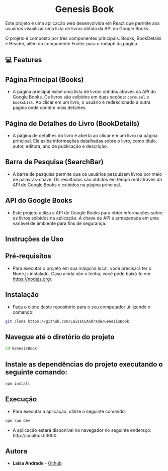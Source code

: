 <h1 align="center">Genesis Book</h1>

<p>Este projeto é uma aplicação web desenvolvida em React que permite aos usuários visualizar uma lista de livros obtida da API do Google Books.</p>

<p>O projeto é composto por três componentes principais: Books, BookDetails e Header, além do componente Footer para o rodapé da página.</p>

## 💻 Features

## Página Principal (Books)

- A página principal exibe uma lista de livros obtidos através da API do Google Books. Os livros são exibidos em duas seções: `carousel` e `booksList`. Ao clicar em um livro, o usuário é redirecionado a outra página onde contém mais detalhes.

## Página de Detalhes do Livro (BookDetails)

- A página de detalhes do livro é aberta ao clicar em um livro na página principal. Ele exibe informações detalhadas sobre o livro, como título, autor, editora, ano de publicação e descrição.

## Barra de Pesquisa (SearchBar)

- A barra de pesquisa permite que os usuários pesquisem livros por meio de palavras-chave. Os resultados são obtidos em tempo real através da API do Google Books e exibidos na página principal.

## API do Google Books

- Este projeto utiliza a API do Google Books para obter informações sobre os livros exibidos na aplicação. A chave de API é armazenada em uma variável de ambiente para fins de segurança.

## Instruções de Uso

## Pré-requisitos

- Para executar o projeto em sua máquina local, você precisará ter o Node.js instalado. Caso ainda não o tenha, você pode baixá-lo em https://nodejs.org/.

## Instalação

- Faça o clone deste repositório para o seu computador utilizando o comando:

```bash
git clone https://github.com/LaisaCCAndrade/GenesisBook
```

## Navegue até o diretório do projeto

```bash
cd GenesisBook
```

## Instale as dependências do projeto executando o seguinte comando:

```bash
npm install
```

## Execução

- Para executar a aplicação, utilize o seguinte comando:

```bash
npm run dev
```

- A aplicação estará disponível no navegador no seguinte endereço: http://localhost:3000.

## Autora

- **Laisa Andrade** - [Github](https://github.com/LaisaCCAndrade)
